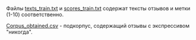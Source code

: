 Файлы [texts_train.txt](https://github.com/ladontsev-a/FuMo_hw1/blob/master/texts_train.txt) и [scores_train.txt](https://github.com/ladontsev-a/FuMo_hw1/blob/master/scores_train.txt) содержат тексты отзывов и метки (1-10) соответственно.

[Corpus_obtained.csv](https://github.com/ladontsev-a/FuMo_hw1/blob/master/corpus_obtained.csv) - подкорпус, содержащий отзывы с экспрессивом "никогда".
